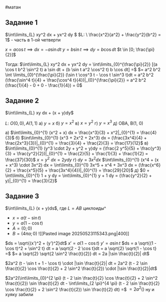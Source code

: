 #матан 
## Задание 1
$\int\limits_{L} xy^2 dx + yx^2 dy $
$L: \ \frac{x^2}{a^2} + \frac{y^2}{b^2} = 1$ - часть в 1-ой четверти

$x = a \cos t \implies dx = - a \sin dt$
$y = b \sin t \implies dy = b \cos dt$
$t \in [0; \frac{\pi}{2}]$

Тогда:
$\int\limits_{L} xy^2 dx + yx^2 dy = \int\limits_{0}^{\frac{\pi}{2}} [(a \cos t b^2 \sin^2 t) a \sin dt + (b \sin t a^2 \cos^2 t) b \cos dt] =$
$= a^2 b^2 \int \limits_{0}^{\frac{\pi}{2}} (\sin t \cos^3 t - \cos t \sin^3 t)dt = a^2 b^2 (\frac{\sin^4 t}{4} + \frac{\cos^4 t}{4})|_{0}^{\frac{\pi}{2}} = a^2 b^2 (\frac{1}{4} - 0 + 0 - \frac{1}{4}) = 0$

## Задание 2
$\int\limits_{L} xy dx + (x + y)dy$

$L: \ O(0, 0), A(1, 1)$
а) $y = x$
б) $y = x^2$
в) $x = y^2$
г) $y = x^3$
д) OBA, B(1, 0)

а) $\int\limits_{0}^{1} (x^2 + x) dx = \frac{x^3}{3} + x^2|_{0}^{1} = \frac{4}{3}$
б) $\int\limits_{0}^{1} (x^3 + 2x^2 + 2x^3) dx = (\frac{3x^4}{4} + \frac{2x^3}{3})|_{0}^{1} = \frac{3}{4} + \frac{2}{3} = \frac{17}{12}$
в) $\int\limits_{0}^{1} (y^3 \cdot 2y + y^2 + y)dy = (\frac{2 y^5}{5} + \frac{y^3}{3} + \frac{y^2}{2})|_{0}^{1} = \frac{2}{5} + \frac{1}{3} + \frac{1}{2} = \frac{37}{30}$
	$x = y^2$
	$dx = 2y dy$
г) $dy = 3x^2 dx$
	$\int\limits_{0}^{1} (x^4 + (x + x^3) \cdot 3x^2) dx = \int\limits_{0}^{1} 3x^5 + x^4 + 3x^3 dx = (\frac{x^6}{2} + \frac{x^5}{5} + \frac{3x^4}{4})|_{0}^{1} = \frac{29}{20}$
д) $0 + \int\limits_{0}^{1} 1 + y dy = \int\limits_{0}^{1} y + 1 dy = (\frac{y^2}{2} + y)|_{0}^{1} = \frac{3}{2}$

## Задание 3
$\int\limits_{L} (x + y)ds$, где $L = AB$ циклоиды^
- $x = a(t - \sin t)$
- $y = a(1 - \cos t)$
- $A = (0; 0)$
- $B = (4 \pi a; 0)$
![[Pasted image 20250523115343.png|400]]

$ds = \sqrt{(x')^2 + (y')^2}dt$
$x' = a(1 - \cos t)$
$y' = a \sin t$
$ds = a \sqrt{(1 - \cos t)^2 + \sin^2 t} dt = a \sqrt{2 - 2 \cos t}dt = a \sqrt{2} \sqrt{1 - \cos t} =$
$= a \sqrt{2} \sqrt{2 \sin^2 \frac{t}{2}} dt = 2a |\sin \frac{t}{2}| dt$

$2a^2 (t - \sin t + 1 - \cos t) \cdot |\sin \frac{t}{2}| dt = 2a^2 (t - 2 \sin \frac{t}{2} \cos \frac{t}{2} + 2 \sin^2 \frac{t}{2}) \cdot |\sin \frac{t}{2}|dt$

$2a^2(\int\limits_{0}^{2 \pi} (t - 2 \sin \frac{t}{2} \cos \frac{t}{2} + 2 \sin^2 \frac{t}{2}) \sin \frac{t}{2} dt - \int\limits_{2 \pi}^{4 \pi} (t - 2 \sin \frac{t}{2} \cos \frac{t}{2} + 2 \sin^2 \frac{t}{2}) \sin \frac{t}{2} dt) =$
$= 2a^2 ()$ ну и хуяку забили